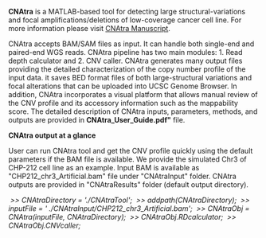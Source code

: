 **CNAtra** is a MATLAB-based tool for detecting large structural-variations and focal amplifications/deletions of low-coverage cancer cell line. For more information please visit [CNAtra Manuscript](https://www.biorxiv.org/).

CNAtra accepts BAM/SAM files as input. It can handle both single-end and paired-end WGS reads. CNAtra pipeline has two main modules: 1. Read depth calculator and 2. CNV caller. CNAtra generates many output files providing the detailed characterization of the copy number profile of the input data. it saves BED format files of both large-structural variations and focal alterations that can be uploaded into UCSC Genome Browser.  In addition, CNAtra incorporates a visual platform that allows manual review of the CNV profile and its accessory information such as the mappability score. The detailed description of CNAtra inputs, parameters, methods, and outputs are provided in **CNAtra_User_Guide.pdf"** file.

**CNAtra output at a glance**

User can run CNAtra tool and get the CNV profile quickly using the default parameters if the BAM file is available. We provide the simulated Chr3  of CHP-212 cell line as an example. Input BAM is available as "CHP212_chr3_Artificial.bam" file under "CNAtraInput" folder. CNAtra outputs are provided in "CNAtraResults" folder (default output directory). 

​			*>> CNAtraDirectory = './CNAtraTool';*
​			*>> addpath(CNAtraDirectory);*
​			*>> inputFile = ' ./CNAtraInput/CHP212_chr3_Artificial.bam';*
​			*>> CNAtraObj = CNAtra(inputFile, CNAtraDirectory);*
​			*>> CNAtraObj.RDcalculator;*
​			*>> CNAtraObj.CNVcaller;*

